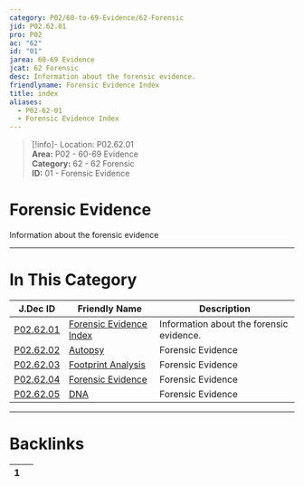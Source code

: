 ```yaml
---  
category: P02/60-to-69-Evidence/62-Forensic  
jid: P02.62.01  
pro: P02  
ac: "62"  
id: "01"  
jarea: 60-69 Evidence  
jcat: 62 Forensic  
desc: Information about the forensic evidence.  
friendlyname: Forensic Evidence Index  
title: index  
aliases:  
  - P02-62-01  
  - Forensic Evidence Index  
---  
```

>[!info]- Location: P02.62.01  
>**Area:** P02 - 60-69 Evidence  
>**Category:** 62 - 62 Forensic  
>**ID:** 01 - Forensic Evidence  
  
# Forensic Evidence  
  
Information about the forensic evidence  
   
  
  
---  
# In This Category  
  
| J.Dec ID                                                                                             | Friendly Name                                                                                                 | Description                              |  
| ---------------------------------------------------------------------------------------------------- | ------------------------------------------------------------------------------------------------------------- | ---------------------------------------- |  
| [P02.62.01](index.md)                 | [Forensic Evidence Index](index.md)            | Information about the forensic evidence. |  
| [P02.62.02](./02-Autopsy.md)            | [Autopsy](./02-Autopsy.md)                       | Forensic Evidence                        |  
| [P02.62.03](./03-Footprint-Analysis.md) | [Footprint Analysis](./03-Footprint-Analysis.md) | Forensic Evidence                        |  
| [P02.62.04](./04-Forensic-Evidence.md)  | [Forensic Evidence](./04-Forensic-Evidence.md)   | Forensic Evidence                        |  
| [P02.62.05](./05-DNA.md)                | [DNA](./05-DNA.md)                               | Forensic Evidence                        |  
  
  
---  
# Backlinks  
<div><table class="dataview table-view-table"><thead class="table-view-thead"><tr class="table-view-tr-header"><th class="table-view-th"><span></span><span class="dataview small-text">1</span></th><th class="table-view-th"><span></span></th></tr></thead><tbody class="table-view-tbody"></tbody></table></div>